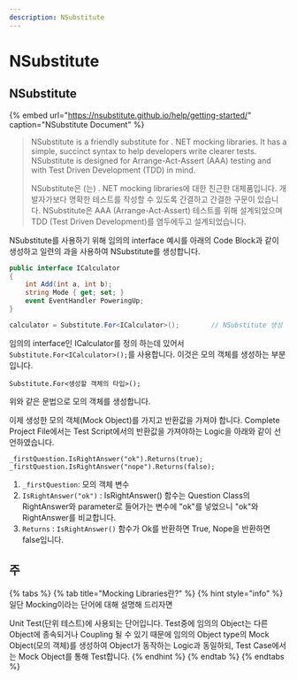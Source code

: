 ```yaml
---
description: NSubstitute
---
```


# NSubstitute

## NSubstitute

{% embed url="https://nsubstitute.github.io/help/getting-started/" caption="NSubstitute Document" %}

> NSubstitute is a friendly substitute for . NET mocking libraries. It has a simple, succinct syntax to help developers write clearer tests. NSubstitute is designed for Arrange-Act-Assert \(AAA\) testing and with Test Driven Development \(TDD\) in mind.
>
> NSubstitute은 \(는\) . NET mocking libraries에 대한 친근한 대체품입니다. 개발자가보다 명확한 테스트를 작성할 수 있도록 간결하고 간결한 구문이 있습니다. NSubstitute은 AAA \(Arrange-Act-Assert\) 테스트를 위해 설계되었으며 TDD \(Test Driven Development\)를 염두에두고 설계되었습니다.

NSubstitute를 사용하기 위해 임의의 interface 예시를 아래의 Code Block과 같이 생성하고 일련의 과을 사용하여 NSubstitute를 생성합니다.

```csharp
public interface ICalculator
{
    int Add(int a, int b);
    string Mode { get; set; }
    event EventHandler PoweringUp;
}

calculator = Substitute.For<ICalculator>();        // NSubstitute 생성 부분
```

임의의 interface인 ICalculator를 정의 하는데 있어서 `Substitute.For<ICalculator>();`를 사용합니다. 이것은 모의 객체를 생성하는 부분입니다.

`Substitute.For<생성할 객체의 타입>();` 

위와 같은 문법으로 모의 객체를 생성합니다.

이제 생성한 모의 객체\(Mock Object\)를 가지고 반환값을 가져야 합니다. Complete Project File에서는 Test Script에서의 반환값을 가져야하는 Logic을 아래와 같이 선언하였습니다.

```text
_firstQuestion.IsRightAnswer("ok").Returns(true);
_firstQuestion.IsRightAnswer("nope").Returns(false);
```

1. `_firstQuestion`: 모의 객체 변수
2. `IsRightAnswer("ok")` : IsRightAnswer\(\) 함수는 Question Class의 RightAnswer와 parameter로 들어가는 변수에 "ok"를 넣었으니 "ok"와 RightAnswer를 비교합니다.
3. `Returns` : `IsRightAnswer()` 함수가 Ok를 반환하면 True, Nope을 반환하면 false입니다.

## 주

{% tabs %}
{% tab title="Mocking Libraries란?" %}
{% hint style="info" %}
일단 Mocking이라는 단어에 대해 설명해 드리자면

Unit Test\(단위 테스트\)에 사용되는 단어입니다. Test중에 임의의 Object는 다른 Object에 종속되거나 Coupling 될 수 있기 때문에 임의의 Object type의 Mock Object\(모의 객체\)를 생성하여 Object가 동작하는 Logic과 동일하되, Test Case에서는 Mock Object를 통해 Test합니다.
{% endhint %}
{% endtab %}
{% endtabs %}

